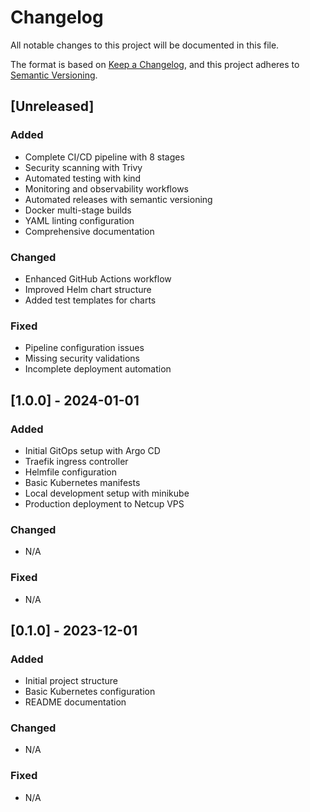 # Changelog

All notable changes to this project will be documented in this file.

The format is based on [Keep a Changelog](https://keepachangelog.com/en/1.0.0/),
and this project adheres to [Semantic Versioning](https://semver.org/spec/v2.0.0.html).

## [Unreleased]

### Added
- Complete CI/CD pipeline with 8 stages
- Security scanning with Trivy
- Automated testing with kind
- Monitoring and observability workflows
- Automated releases with semantic versioning
- Docker multi-stage builds
- YAML linting configuration
- Comprehensive documentation

### Changed
- Enhanced GitHub Actions workflow
- Improved Helm chart structure
- Added test templates for charts

### Fixed
- Pipeline configuration issues
- Missing security validations
- Incomplete deployment automation

## [1.0.0] - 2024-01-01

### Added
- Initial GitOps setup with Argo CD
- Traefik ingress controller
- Helmfile configuration
- Basic Kubernetes manifests
- Local development setup with minikube
- Production deployment to Netcup VPS

### Changed
- N/A

### Fixed
- N/A

## [0.1.0] - 2023-12-01

### Added
- Initial project structure
- Basic Kubernetes configuration
- README documentation

### Changed
- N/A

### Fixed
- N/A
